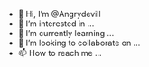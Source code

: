- 👋 Hi, I’m @Angrydevill
- 👀 I’m interested in ...
- 🌱 I’m currently learning ...
- 💞️ I’m looking to collaborate on ...
- 📫 How to reach me ...

<!---
Angrydevill/Angrydevill is a ✨ special ✨ repository because its `README.md` (this file) appears on your GitHub profile.
You can click the Preview link to take a look at your changes.
--->
